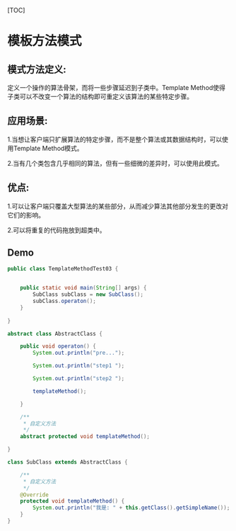 [TOC]

# 模板方法模式



## 模式方法定义:

定义一个操作的算法骨架，而将一些步骤延迟到子类中。Template Method使得子类可以不改变一个算法的结构即可重定义该算法的某些特定步骤。



## 应用场景:

1.当想让客户端只扩展算法的特定步骤，而不是整个算法或其数据结构时，可以使用Template Method模式。

2.当有几个类包含几乎相同的算法，但有一些细微的差异时，可以使用此模式。





## 优点:

1.可以让客户端只覆盖大型算法的某些部分，从而减少算法其他部分发生的更改对它们的影响。

2.可以将重复的代码拖放到超类中。



## Demo

```java
public class TemplateMethodTest03 {


    public static void main(String[] args) {
        SubClass subClass = new SubClass();
        subClass.operaton();
    }
    
}

abstract class AbstractClass {

    public void operaton() {
        System.out.println("pre...");

        System.out.println("step1 ");

        System.out.println("step2 ");

        templateMethod();

    }

    /**
     * 自定义方法
     */
    abstract protected void templateMethod();

}

class SubClass extends AbstractClass {

    /**
     * 自定义方法
     */
    @Override
    protected void templateMethod() {
        System.out.println("我是: " + this.getClass().getSimpleName());
    }
}

```


